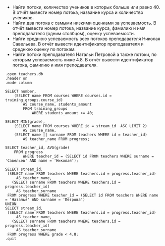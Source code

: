 + Найти потоки, количество учеников в которых больше или равно 40. В отчёт вывести номер потока, название курса и количество учеников.
+ Найти два потока с самыми низкими оценками за успеваемость. В отчёт вывести номер потока, название курса, фамилию и имя преподавателя (одним столбцом), оценку успеваемости.
+ Найти среднюю успеваемость всех потоков преподавателя Николая Савельева. В отчёт вывести идентификатор преподавателя и среднюю оценку по потокам.
+ Найти потоки преподавателя Натальи Петровой а также потоки, по которым успеваемость ниже 4.8. В отчёт вывести идентификатор потока, фамилию и имя преподавателя.

```
.open teachers.db
.header on
.mode column

SELECT number, 
	(SELECT name FROM courses WHERE courses.id = training_groups.course_id)
		AS course_name, students_amount 
		FROM training_groups
			WHERE students_amount >= 40;

SELECT MIN(grade),
	(SELECT name FROM courses WHERE id = stream_id  ASC LIMIT 2) 
		AS course_name, 
	(SELECT name || surname FROM teachers WHERE id = teacher_id) 
		AS teacher_name FROM progress;
  
SELECT teacher_id, AVG(grade)
	FROM progress
		WHERE teacher_id = (SELECT id FROM teachers WHERE surname = 'Савельев' AND name = 'Николай');

SELECT stream_id,
 (SELECT name FROM teachers WHERE teachers.id = progress.teacher_id)
     AS teacher_name,
   (SELECT surname FROM teachers WHERE teachers.id = progress.teacher_id)
     AS teacher_surname
 FROM progress WHERE teacher_id = (SELECT id FROM teachers WHERE name = 'Наталья' AND surname = 'Петрова')
UNION
SELECT stream_id,
 (SELECT name FROM teachers WHERE teachers.id = progress.teacher_id)
     AS teacher_name,
   (SELECT surname FROM teachers WHERE teachers.id = progress.teacher_id)
     AS teacher_surname
 FROM progress WHERE grade < 4.8;
.quit
```
